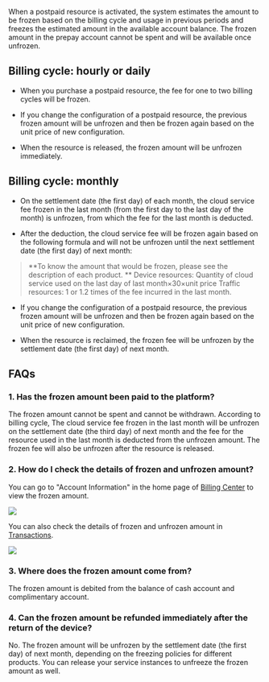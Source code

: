 
When a postpaid resource is activated, the system estimates the amount to be frozen based on the billing cycle and usage in previous periods and freezes the estimated amount in the available account balance. The frozen amount in the prepay account cannot be spent and will be available once unfrozen.

## Billing cycle: hourly or daily

- When you purchase a postpaid resource, the fee for one to two billing cycles will be frozen.

- If you change the configuration of a postpaid resource, the previous frozen amount will be unfrozen and then be frozen again based on the unit price of new configuration.

- When the resource is released, the frozen amount will be unfrozen immediately.

## Billing cycle: monthly

 -	On the settlement date (the first day) of each month, the cloud service fee frozen in the last month (from the first day to the last day of the month) is unfrozen, from which the fee for the last month is deducted.

 -	 After the deduction, the cloud service fee will be frozen again based on the following formula and will not be unfrozen until the next settlement date (the first day) of next month: 
>    **To know the amount that would be frozen, please see the description of each product. **
> Device resources: Quantity of cloud service used on the last day of last month×30×unit price
> Traffic resources: 1 or 1.2 times of the fee incurred in the last month.

 -	If you change the configuration of a postpaid resource, the previous frozen amount will be unfrozen and then be frozen again based on the unit price of new configuration.

 -	When the resource is reclaimed, the frozen fee will be unfrozen by the settlement date (the first day) of next month.

## FAQs

### 1. Has the frozen amount been paid to the platform?

The frozen amount cannot be spent and cannot be withdrawn. According to billing cycle, The cloud service fee frozen in the last month will be unfrozen on the settlement date (the third day) of next month and the fee for the resource used in the last month is deducted from the unfrozen amount. The frozen fee will also be unfrozen after the resource is released.

### 2. How do I check the details of frozen and unfrozen amount?

You can go to "Account Information" in the home page of [Billing Center](https://console.cloud.tencent.com/account) to view the frozen amount.

 ![](https://mc.qcloudimg.com/static/img/60a6a4842c6f44705bc365aed7c369c9/image.png)

You can also check the details of frozen and unfrozen amount in [Transactions](https://console.cloud.tencent.com/account/fee).

 ![](https://mc.qcloudimg.com/static/img/fcb898de44c8b4f27f6a91affbd07ffe/image.png)

### 3. Where does the frozen amount come from?

The frozen amount is debited from the balance of cash account and complimentary account.

### 4. Can the frozen amount be refunded immediately after the return of the device?

No. The frozen amount will be unfrozen by the settlement date (the first day) of next month, depending on the freezing policies for different products. You can release your service instances to unfreeze the frozen amount as well.
